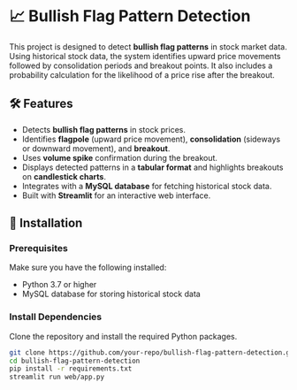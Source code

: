# 📈 Bullish Flag Pattern Detection

This project is designed to detect **bullish flag patterns** in stock market data. Using historical stock data, the system identifies upward price movements followed by consolidation periods and breakout points. It also includes a probability calculation for the likelihood of a price rise after the breakout.

## 🛠️ Features

- Detects **bullish flag patterns** in stock prices.
- Identifies **flagpole** (upward price movement), **consolidation** (sideways or downward movement), and **breakout**.
- Uses **volume spike** confirmation during the breakout.
- Displays detected patterns in a **tabular format** and highlights breakouts on **candlestick charts**.
- Integrates with a **MySQL database** for fetching historical stock data.
- Built with **Streamlit** for an interactive web interface.

## 🚀 Installation

### Prerequisites

Make sure you have the following installed:

- Python 3.7 or higher
- MySQL database for storing historical stock data

### Install Dependencies

Clone the repository and install the required Python packages.

```bash
git clone https://github.com/your-repo/bullish-flag-pattern-detection.git
cd bullish-flag-pattern-detection
pip install -r requirements.txt
streamlit run web/app.py

